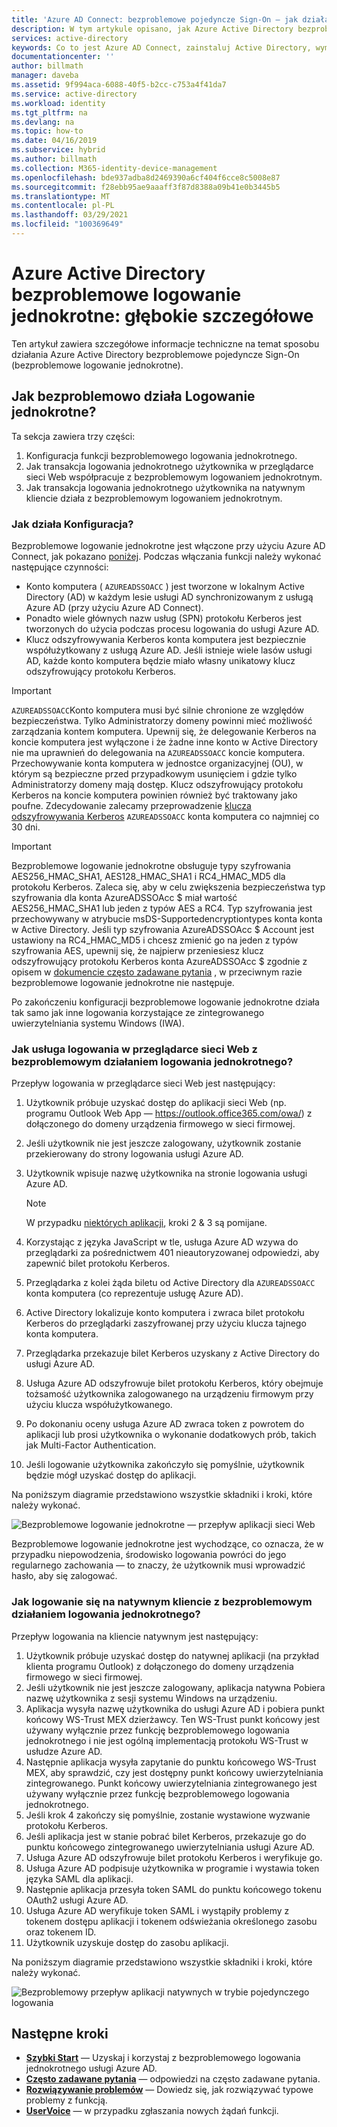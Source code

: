 ```yaml
---
title: 'Azure AD Connect: bezproblemowe pojedyncze Sign-On — jak działa | Microsoft Docs'
description: W tym artykule opisano, jak Azure Active Directory bezproblemowe pojedyncze Sign-On funkcja.
services: active-directory
keywords: Co to jest Azure AD Connect, zainstaluj Active Directory, wymagane składniki usługi Azure AD, logowania jednokrotnego, rejestracji jednokrotnej
documentationcenter: ''
author: billmath
manager: daveba
ms.assetid: 9f994aca-6088-40f5-b2cc-c753a4f41da7
ms.service: active-directory
ms.workload: identity
ms.tgt_pltfrm: na
ms.devlang: na
ms.topic: how-to
ms.date: 04/16/2019
ms.subservice: hybrid
ms.author: billmath
ms.collection: M365-identity-device-management
ms.openlocfilehash: bde937adba8d2469390a6cf404f6cce8c5008e87
ms.sourcegitcommit: f28ebb95ae9aaaff3f87d8388a09b41e0b3445b5
ms.translationtype: MT
ms.contentlocale: pl-PL
ms.lasthandoff: 03/29/2021
ms.locfileid: "100369649"
---
```

# <a name="azure-active-directory-seamless-single-sign-on-technical-deep-dive"></a>Azure Active Directory bezproblemowe logowanie jednokrotne: głębokie szczegółowe

Ten artykuł zawiera szczegółowe informacje techniczne na temat sposobu działania Azure Active Directory bezproblemowe pojedyncze Sign-On (bezproblemowe logowanie jednokrotne).

## <a name="how-does-seamless-sso-work"></a>Jak bezproblemowo działa Logowanie jednokrotne?

Ta sekcja zawiera trzy części:

1. Konfiguracja funkcji bezproblemowego logowania jednokrotnego.
2. Jak transakcja logowania jednokrotnego użytkownika w przeglądarce sieci Web współpracuje z bezproblemowym logowaniem jednokrotnym.
3. Jak transakcja logowania jednokrotnego użytkownika na natywnym kliencie działa z bezproblemowym logowaniem jednokrotnym.

### <a name="how-does-set-up-work"></a>Jak działa Konfiguracja?

Bezproblemowe logowanie jednokrotne jest włączone przy użyciu Azure AD Connect, jak pokazano [poniżej](how-to-connect-sso-quick-start.md). Podczas włączania funkcji należy wykonać następujące czynności:

- Konto komputera ( `AZUREADSSOACC` ) jest tworzone w lokalnym Active Directory (AD) w każdym lesie usługi AD synchronizowanym z usługą Azure AD (przy użyciu Azure AD Connect).
- Ponadto wiele głównych nazw usług (SPN) protokołu Kerberos jest tworzonych do użycia podczas procesu logowania do usługi Azure AD.
- Klucz odszyfrowywania Kerberos konta komputera jest bezpiecznie współużytkowany z usługą Azure AD. Jeśli istnieje wiele lasów usługi AD, każde konto komputera będzie miało własny unikatowy klucz odszyfrowujący protokołu Kerberos.

>[!IMPORTANT]
> `AZUREADSSOACC`Konto komputera musi być silnie chronione ze względów bezpieczeństwa. Tylko Administratorzy domeny powinni mieć możliwość zarządzania kontem komputera. Upewnij się, że delegowanie Kerberos na koncie komputera jest wyłączone i że żadne inne konto w Active Directory nie ma uprawnień do delegowania na `AZUREADSSOACC` koncie komputera. Przechowywanie konta komputera w jednostce organizacyjnej (OU), w którym są bezpieczne przed przypadkowym usunięciem i gdzie tylko Administratorzy domeny mają dostęp. Klucz odszyfrowujący protokołu Kerberos na koncie komputera powinien również być traktowany jako poufne. Zdecydowanie zalecamy przeprowadzenie [klucza odszyfrowywania Kerberos](how-to-connect-sso-faq.md) `AZUREADSSOACC` konta komputera co najmniej co 30 dni.

>[!IMPORTANT]
> Bezproblemowe logowanie jednokrotne obsługuje typy szyfrowania AES256_HMAC_SHA1, AES128_HMAC_SHA1 i RC4_HMAC_MD5 dla protokołu Kerberos. Zaleca się, aby w celu zwiększenia bezpieczeństwa typ szyfrowania dla konta AzureADSSOAcc $ miał wartość AES256_HMAC_SHA1 lub jeden z typów AES a RC4. Typ szyfrowania jest przechowywany w atrybucie msDS-Supportedencryptiontypes konta konta w Active Directory.  Jeśli typ szyfrowania AzureADSSOAcc $ Account jest ustawiony na RC4_HMAC_MD5 i chcesz zmienić go na jeden z typów szyfrowania AES, upewnij się, że najpierw przeniesiesz klucz odszyfrowujący protokołu Kerberos konta AzureADSSOAcc $ zgodnie z opisem w [dokumencie często zadawane pytania](how-to-connect-sso-faq.md) , w przeciwnym razie bezproblemowe logowanie jednokrotne nie następuje.

Po zakończeniu konfiguracji bezproblemowe logowanie jednokrotne działa tak samo jak inne logowania korzystające ze zintegrowanego uwierzytelniania systemu Windows (IWA).

### <a name="how-does-sign-in-on-a-web-browser-with-seamless-sso-work"></a>Jak usługa logowania w przeglądarce sieci Web z bezproblemowym działaniem logowania jednokrotnego?

Przepływ logowania w przeglądarce sieci Web jest następujący:

1. Użytkownik próbuje uzyskać dostęp do aplikacji sieci Web (np. programu Outlook Web App — https://outlook.office365.com/owa/) z dołączonego do domeny urządzenia firmowego w sieci firmowej.
2. Jeśli użytkownik nie jest jeszcze zalogowany, użytkownik zostanie przekierowany do strony logowania usługi Azure AD.
3. Użytkownik wpisuje nazwę użytkownika na stronie logowania usługi Azure AD.

   >[!NOTE]
   >W przypadku [niektórych aplikacji](./how-to-connect-sso-faq.md), kroki 2 & 3 są pomijane.

4. Korzystając z języka JavaScript w tle, usługa Azure AD wzywa do przeglądarki za pośrednictwem 401 nieautoryzowanej odpowiedzi, aby zapewnić bilet protokołu Kerberos.
5. Przeglądarka z kolei żąda biletu od Active Directory dla `AZUREADSSOACC` konta komputera (co reprezentuje usługę Azure AD).
6. Active Directory lokalizuje konto komputera i zwraca bilet protokołu Kerberos do przeglądarki zaszyfrowanej przy użyciu klucza tajnego konta komputera.
7. Przeglądarka przekazuje bilet Kerberos uzyskany z Active Directory do usługi Azure AD.
8. Usługa Azure AD odszyfrowuje bilet protokołu Kerberos, który obejmuje tożsamość użytkownika zalogowanego na urządzeniu firmowym przy użyciu klucza współużytkowanego.
9. Po dokonaniu oceny usługa Azure AD zwraca token z powrotem do aplikacji lub prosi użytkownika o wykonanie dodatkowych prób, takich jak Multi-Factor Authentication.
10. Jeśli logowanie użytkownika zakończyło się pomyślnie, użytkownik będzie mógł uzyskać dostęp do aplikacji.

Na poniższym diagramie przedstawiono wszystkie składniki i kroki, które należy wykonać.

![Bezproblemowe logowanie jednokrotne — przepływ aplikacji sieci Web](./media/how-to-connect-sso-how-it-works/sso2.png)

Bezproblemowe logowanie jednokrotne jest wychodzące, co oznacza, że w przypadku niepowodzenia, środowisko logowania powróci do jego regularnego zachowania — to znaczy, że użytkownik musi wprowadzić hasło, aby się zalogować.

### <a name="how-does-sign-in-on-a-native-client-with-seamless-sso-work"></a>Jak logowanie się na natywnym kliencie z bezproblemowym działaniem logowania jednokrotnego?

Przepływ logowania na kliencie natywnym jest następujący:

1. Użytkownik próbuje uzyskać dostęp do natywnej aplikacji (na przykład klienta programu Outlook) z dołączonego do domeny urządzenia firmowego w sieci firmowej.
2. Jeśli użytkownik nie jest jeszcze zalogowany, aplikacja natywna Pobiera nazwę użytkownika z sesji systemu Windows na urządzeniu.
3. Aplikacja wysyła nazwę użytkownika do usługi Azure AD i pobiera punkt końcowy WS-Trust MEX dzierżawcy. Ten WS-Trust punkt końcowy jest używany wyłącznie przez funkcję bezproblemowego logowania jednokrotnego i nie jest ogólną implementacją protokołu WS-Trust w usłudze Azure AD.
4. Następnie aplikacja wysyła zapytanie do punktu końcowego WS-Trust MEX, aby sprawdzić, czy jest dostępny punkt końcowy uwierzytelniania zintegrowanego. Punkt końcowy uwierzytelniania zintegrowanego jest używany wyłącznie przez funkcję bezproblemowego logowania jednokrotnego.
5. Jeśli krok 4 zakończy się pomyślnie, zostanie wystawione wyzwanie protokołu Kerberos.
6. Jeśli aplikacja jest w stanie pobrać bilet Kerberos, przekazuje go do punktu końcowego zintegrowanego uwierzytelniania usługi Azure AD.
7. Usługa Azure AD odszyfrowuje bilet protokołu Kerberos i weryfikuje go.
8. Usługa Azure AD podpisuje użytkownika w programie i wystawia token języka SAML dla aplikacji.
9. Następnie aplikacja przesyła token SAML do punktu końcowego tokenu OAuth2 usługi Azure AD.
10. Usługa Azure AD weryfikuje token SAML i wystąpiły problemy z tokenem dostępu aplikacji i tokenem odświeżania określonego zasobu oraz tokenem ID.
11. Użytkownik uzyskuje dostęp do zasobu aplikacji.

Na poniższym diagramie przedstawiono wszystkie składniki i kroki, które należy wykonać.

![Bezproblemowy przepływ aplikacji natywnych w trybie pojedynczego logowania](./media/how-to-connect-sso-how-it-works/sso14.png)

## <a name="next-steps"></a>Następne kroki

- [**Szybki Start**](how-to-connect-sso-quick-start.md) — Uzyskaj i korzystaj z bezproblemowego logowania jednokrotnego usługi Azure AD.
- [**Często zadawane pytania**](how-to-connect-sso-faq.md) — odpowiedzi na często zadawane pytania.
- [**Rozwiązywanie problemów**](tshoot-connect-sso.md) — Dowiedz się, jak rozwiązywać typowe problemy z funkcją.
- [**UserVoice**](https://feedback.azure.com/forums/169401-azure-active-directory/category/160611-directory-synchronization-aad-connect) — w przypadku zgłaszania nowych żądań funkcji.
